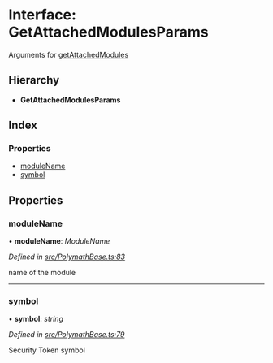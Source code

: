 # Interface: GetAttachedModulesParams

Arguments for [getAttachedModules](../classes/_polymathbase_.polymathbase.md#getattachedmodules)

## Hierarchy

* **GetAttachedModulesParams**

## Index

### Properties

* [moduleName](_polymathbase_.getattachedmodulesparams.md#modulename)
* [symbol](_polymathbase_.getattachedmodulesparams.md#symbol)

## Properties

###  moduleName

• **moduleName**: *ModuleName*

*Defined in [src/PolymathBase.ts:83](https://github.com/PolymathNetwork/polymath-sdk/blob/45453ad/src/PolymathBase.ts#L83)*

name of the module

___

###  symbol

• **symbol**: *string*

*Defined in [src/PolymathBase.ts:79](https://github.com/PolymathNetwork/polymath-sdk/blob/45453ad/src/PolymathBase.ts#L79)*

Security Token symbol
